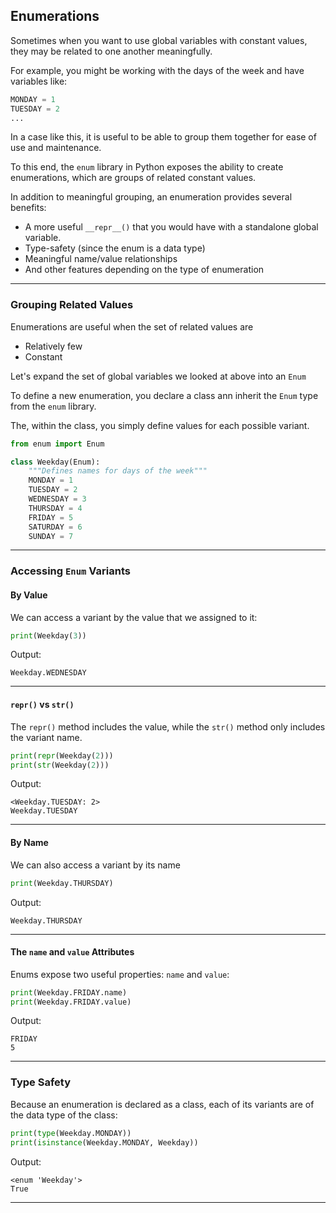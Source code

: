 ## Enumerations

Sometimes when you want to use global variables with constant values, they may be related to one another meaningfully.

For example, you might be working with the days of the week and have
variables like:

```python
MONDAY = 1
TUESDAY = 2
...
```

In a case like this, it is useful to be able to group them together for
ease of use and maintenance.

To this end, the `enum` library in Python exposes the ability to create
enumerations, which are groups of related constant values.

In addition to meaningful grouping, an enumeration provides several
benefits:

* A more useful `__repr__()` that you would have with a standalone
  global variable.
* Type-safety (since the enum is a data type)
* Meaningful name/value relationships
* And other features depending on the type of enumeration

---

### Grouping Related Values

Enumerations are useful when the set of related values are

* Relatively few
* Constant

Let's expand the set of global variables we looked at above into an
`Enum`

To define a new enumeration, you declare a class ann inherit the `Enum`
type from the `enum` library.

The, within the class, you simply define values for each possible 
variant.

```python
from enum import Enum

class Weekday(Enum):
    """Defines names for days of the week"""
    MONDAY = 1
    TUESDAY = 2
    WEDNESDAY = 3
    THURSDAY = 4
    FRIDAY = 5
    SATURDAY = 6
    SUNDAY = 7
```

---

### Accessing `Enum` Variants

#### By Value

We can access a variant by the value that we assigned to it:

```python
print(Weekday(3))
```

Output:

```
Weekday.WEDNESDAY
```

---

#### `repr()` vs `str()`

The `repr()` method includes the value, while the `str()` method only
includes the variant name.

```python
print(repr(Weekday(2)))
print(str(Weekday(2)))
```

Output:

```
<Weekday.TUESDAY: 2>
Weekday.TUESDAY
```

---

#### By Name

We can also access a variant by its name

```python
print(Weekday.THURSDAY)
```

Output:

```
Weekday.THURSDAY
```

---

#### The `name` and `value` Attributes

Enums expose two useful properties: `name` and `value`:

```python
print(Weekday.FRIDAY.name)
print(Weekday.FRIDAY.value)
```

Output:

```
FRIDAY
5
```

---

### Type Safety

Because an enumeration is declared as a class, each of its variants are
of the data type of the class:

```python
print(type(Weekday.MONDAY))
print(isinstance(Weekday.MONDAY, Weekday))
```

Output:

```
<enum 'Weekday'>
True
```

---
